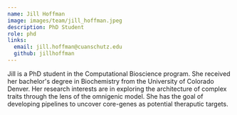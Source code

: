 ```yaml
---
name: Jill Hoffman
image: images/team/jill_hoffman.jpeg
description: PhD Student
role: phd
links:
  email: jill.hoffman@cuanschutz.edu
  github: jillhoffman
---
```


Jill is a PhD student in the Computational Bioscience program. She received her bachelor's degree in Biochemistry from the University of Colorado Denver. 
Her research interests are in exploring the architecture of complex traits through the lens of the omnigenic model. She has the goal
of developing pipelines to uncover core-genes as potential theraputic targets.